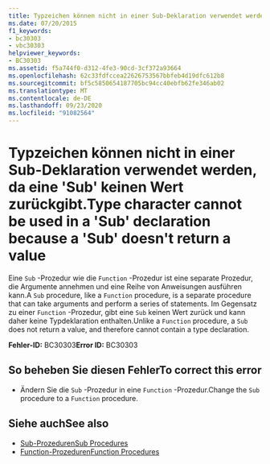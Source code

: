 ```yaml
---
title: Typzeichen können nicht in einer Sub-Deklaration verwendet werden, da eine 'Sub' keinen Wert zurückgibt.
ms.date: 07/20/2015
f1_keywords:
- bc30303
- vbc30303
helpviewer_keywords:
- BC30303
ms.assetid: f5a744f0-d312-4fe3-90cd-3cf372a93664
ms.openlocfilehash: 62c33fdfccea22626753567bbfeb4d19dfc612b8
ms.sourcegitcommit: bf5c5850654187705bc94cc40ebfb62fe346ab02
ms.translationtype: MT
ms.contentlocale: de-DE
ms.lasthandoff: 09/23/2020
ms.locfileid: "91082564"
---
```

# <a name="type-character-cannot-be-used-in-a-sub-declaration-because-a-sub-doesnt-return-a-value"></a><span data-ttu-id="a0dd4-102">Typzeichen können nicht in einer Sub-Deklaration verwendet werden, da eine 'Sub' keinen Wert zurückgibt.</span><span class="sxs-lookup"><span data-stu-id="a0dd4-102">Type character cannot be used in a 'Sub' declaration because a 'Sub' doesn't return a value</span></span>

<span data-ttu-id="a0dd4-103">Eine `Sub` -Prozedur wie die `Function` -Prozedur ist eine separate Prozedur, die Argumente annehmen und eine Reihe von Anweisungen ausführen kann.</span><span class="sxs-lookup"><span data-stu-id="a0dd4-103">A `Sub` procedure, like a `Function` procedure, is a separate procedure that can take arguments and perform a series of statements.</span></span> <span data-ttu-id="a0dd4-104">Im Gegensatz zu einer `Function` -Prozedur, gibt eine `Sub` keinen Wert zurück und kann daher keine Typdeklaration enthalten.</span><span class="sxs-lookup"><span data-stu-id="a0dd4-104">Unlike a `Function` procedure, a `Sub` does not return a value, and therefore cannot contain a type declaration.</span></span>  
  
 <span data-ttu-id="a0dd4-105">**Fehler-ID:** BC30303</span><span class="sxs-lookup"><span data-stu-id="a0dd4-105">**Error ID:** BC30303</span></span>  
  
## <a name="to-correct-this-error"></a><span data-ttu-id="a0dd4-106">So beheben Sie diesen Fehler</span><span class="sxs-lookup"><span data-stu-id="a0dd4-106">To correct this error</span></span>  
  
- <span data-ttu-id="a0dd4-107">Ändern Sie die `Sub` -Prozedur in eine `Function` -Prozedur.</span><span class="sxs-lookup"><span data-stu-id="a0dd4-107">Change the `Sub` procedure to a `Function` procedure.</span></span>  
  
## <a name="see-also"></a><span data-ttu-id="a0dd4-108">Siehe auch</span><span class="sxs-lookup"><span data-stu-id="a0dd4-108">See also</span></span>

- [<span data-ttu-id="a0dd4-109">Sub-Prozeduren</span><span class="sxs-lookup"><span data-stu-id="a0dd4-109">Sub Procedures</span></span>](../programming-guide/language-features/procedures/sub-procedures.md)
- [<span data-ttu-id="a0dd4-110">Function-Prozeduren</span><span class="sxs-lookup"><span data-stu-id="a0dd4-110">Function Procedures</span></span>](../programming-guide/language-features/procedures/function-procedures.md)

